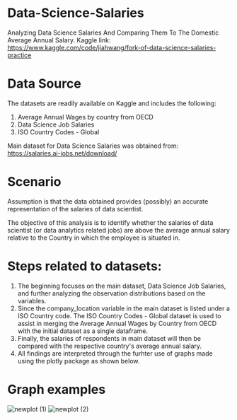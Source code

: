 # Data-Science-Salaries
Analyzing Data Science Salaries And Comparing Them To The Domestic Average Annual Salary. 
Kaggle link: https://www.kaggle.com/code/jiahwang/fork-of-data-science-salaries-practice

# Data Source
The datasets are readily available on Kaggle and includes the following:
  1. Average Annual Wages by country from OECD
  2. Data Science Job Salaries
  3. ISO Country Codes - Global

Main dataset for Data Science Salaries was obtained from: https://salaries.ai-jobs.net/download/

# Scenario
Assumption is that the data obtained provides (possibly) an accurate representation of the salaries of data scientist.

The objective of this analysis is to identify whether the salaries of data scientist (or data analytics related jobs) are above the average annual salary relative to the Country in which the employee is situated in.


# Steps related to datasets:
  1. The beginning focuses on the main dataset, Data Science Job Salaries, and further analyzing the observation distributions based on the variables.
  2. Since the company_location variable in the main dataset is listed under a ISO Country code. The ISO Country Codes - Global dataset is used to assist in merging the
     Average Annual Wages by Country from OECD with the initial dataset as a single dataframe.
  3. Finally, the salaries of respondents in main dataset will then be compared with the respective country's average annual salary.
  4. All findings are interpreted through the furhter use of graphs made using the plotly package as shown below.

# Graph examples
![newplot (1)](https://user-images.githubusercontent.com/62349308/187069241-12a2efc6-2709-416e-8aac-6b82709b1c5e.png)
![newplot (2)](https://user-images.githubusercontent.com/62349308/187069265-949cc105-17f3-451a-8116-69b52f45e611.png)
